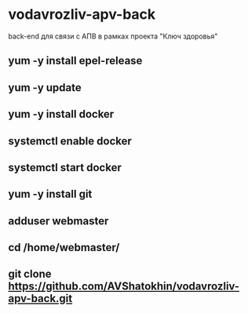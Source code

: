 # vodavrozliv-apv-back
back-end для связи с АПВ в рамках проекта "Ключ здоровья"

## yum -y install epel-release
## yum -y update
## yum -y install docker
## systemctl enable docker
## systemctl start docker
## yum -y install git
## adduser webmaster
## cd /home/webmaster/
## git clone https://github.com/AVShatokhin/vodavrozliv-apv-back.git
